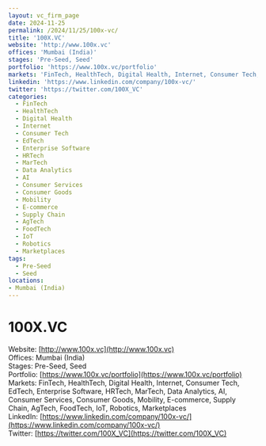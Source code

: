 ```yaml
---
layout: vc_firm_page
date: 2024-11-25
permalink: /2024/11/25/100x-vc/
title: '100X.VC'
website: 'http://www.100x.vc'
offices: 'Mumbai (India)'
stages: 'Pre-Seed, Seed'
portfolio: 'https://www.100x.vc/portfolio'
markets: 'FinTech, HealthTech, Digital Health, Internet, Consumer Tech, EdTech, Enterprise Software, HRTech, MarTech, Data Analytics, AI, Consumer Services, Consumer Goods, Mobility, E-commerce, Supply Chain, AgTech, FoodTech, IoT, Robotics, Marketplaces'
linkedin: 'https://www.linkedin.com/company/100x-vc/'
twitter: 'https://twitter.com/100X_VC'
categories:
  - FinTech
  - HealthTech
  - Digital Health
  - Internet
  - Consumer Tech
  - EdTech
  - Enterprise Software
  - HRTech
  - MarTech
  - Data Analytics
  - AI
  - Consumer Services
  - Consumer Goods
  - Mobility
  - E-commerce
  - Supply Chain
  - AgTech
  - FoodTech
  - IoT
  - Robotics
  - Marketplaces
tags:
  - Pre-Seed
  - Seed
locations:
- Mumbai (India)
---
```


# 100X.VC
Website: [http://www.100x.vc](http://www.100x.vc)  
Offices: Mumbai (India)  
Stages: Pre-Seed, Seed  
Portfolio: [https://www.100x.vc/portfolio](https://www.100x.vc/portfolio)  
Markets: FinTech, HealthTech, Digital Health, Internet, Consumer Tech, EdTech, Enterprise Software, HRTech, MarTech, Data Analytics, AI, Consumer Services, Consumer Goods, Mobility, E-commerce, Supply Chain, AgTech, FoodTech, IoT, Robotics, Marketplaces  
LinkedIn: [https://www.linkedin.com/company/100x-vc/](https://www.linkedin.com/company/100x-vc/)  
Twitter: [https://twitter.com/100X_VC](https://twitter.com/100X_VC)  
